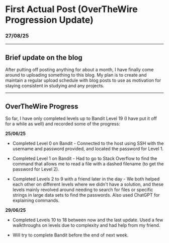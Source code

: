 # First Actual Post (OverTheWire Progression Update)
### 27/08/25
---
## Brief update on the blog

After putting off posting anything for about a month, I have finally come around to uploading something to this blog.
My plan is to create and maintain a regular upload schedule with blog posts to use as motivation for staying consistent in studying and any projects.

---

## OverTheWire Progress

So far, I have only completed levels up to Bandit Level 19 (I have put it off for a while as well) and recorded some of the progress:

**25/06/25**
- Completed Level 0 on Bandit - Connected to the host using SSH with the username and password provided, and located the password for Level 1.

- Completed Level 1 on Bandit - Had to go to Stack Overflow to find the command that allows me to read a file with a dashed filename (to get the password for Level 2).

- Completed Levels 2 to 9 with a friend later in the day - We both helped each other on different levels where we didn't have a solution, and these levels mainly revolved around needing to search for files or specific strings in large data sets to find the passwords. Also used ChatGPT for explaining commands.

**29/06/25**
 - Completed Levels 10 to 18 between now and the last update.
Used a few walkthroughs on levels due to complexity and had help from my friend.

- Will try to complete Bandit before the end of next week.

